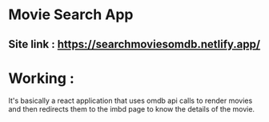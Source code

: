 # Movie Search App
## Site link : https://searchmoviesomdb.netlify.app/

# Working : 
It's basically a react application that uses omdb api calls to render movies and then redirects them to the imbd page to know the details of the movie.
